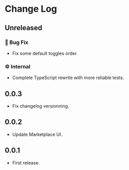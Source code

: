 # Change Log

## Unreleased

### 🐛 Bug Fix

- Fix some default toggles order.

### ⚙️ Internal

- Complete TypeScript rewrite with more reliable tests.

## 0.0.3

- Fix changelog versionning.

## 0.0.2

- Update Marketplace UI.

## 0.0.1

- First release.

